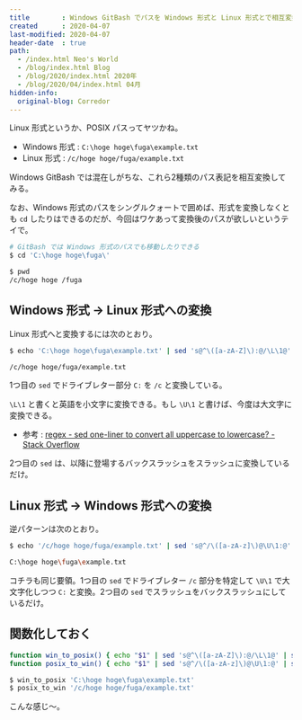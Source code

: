 ```yaml
---
title        : Windows GitBash でパスを Windows 形式と Linux 形式とで相互変換する
created      : 2020-04-07
last-modified: 2020-04-07
header-date  : true
path:
  - /index.html Neo's World
  - /blog/index.html Blog
  - /blog/2020/index.html 2020年
  - /blog/2020/04/index.html 04月
hidden-info:
  original-blog: Corredor
---
```


Linux 形式というか、POSIX パスってヤツかね。

- Windows 形式 : `C:\hoge hoge\fuga\example.txt`
- Linux 形式 : `/c/hoge hoge/fuga/example.txt`

Windows GitBash では混在しがちな、これら2種類のパス表記を相互変換してみる。

なお、Windows 形式のパスをシングルクォートで囲めば、形式を変換しなくとも `cd` したりはできるのだが、今回はワケあって変換後のパスが欲しいというテイで。

```bash
# GitBash では Windows 形式のパスでも移動したりできる
$ cd 'C:\hoge hoge\fuga\'

$ pwd
/c/hoge hoge /fuga
```

## Windows 形式 → Linux 形式への変換

Linux 形式へと変換するには次のとおり。

```bash
$ echo 'C:\hoge hoge\fuga\example.txt' | sed 's@^\([a-zA-Z]\):@/\L\1@' | sed 's@\\@/@g'

/c/hoge hoge/fuga/example.txt
```

1つ目の `sed` でドライブレター部分 `C:` を `/c` と変換している。

`\L\1` と書くと英語を小文字に変換できる。もし `\U\1` と書けば、今度は大文字に変換できる。

- 参考 : [regex - sed one-liner to convert all uppercase to lowercase? - Stack Overflow](https://stackoverflow.com/questions/4569825/sed-one-liner-to-convert-all-uppercase-to-lowercase)

2つ目の `sed` は、以降に登場するバックスラッシュをスラッシュに変換しているだけ。

## Linux 形式 → Windows 形式への変換

逆パターンは次のとおり。

```bash
$ echo '/c/hoge hoge/fuga/example.txt' | sed 's@^/\([a-zA-z]\)@\U\1:@' | sed 's@/@\\@g'

C:\hoge hoge\fuga\example.txt
```

コチラも同じ要領。1つ目の `sed` でドライブレター `/c` 部分を特定して `\U\1` で大文字化しつつ `C:` と変換。2つ目の `sed` でスラッシュをバックスラッシュにしているだけ。

## 関数化しておく

```bash
function win_to_posix() { echo "$1" | sed 's@^\([a-zA-Z]\):@/\L\1@' | sed 's@\\@/@g' ; }
function posix_to_win() { echo "$1" | sed 's@^/\([a-zA-z]\)@\U\1:@' | sed 's@/@\\@g' ; }

$ win_to_posix 'C:\hoge hoge\fuga\example.txt'
$ posix_to_win '/c/hoge hoge/fuga/example.txt'
```

こんな感じ～。
